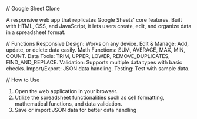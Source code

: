 // Google Sheet Clone

A responsive web app that replicates Google Sheets' core features. Built with HTML, CSS, and JavaScript, it lets users create, edit, and organize data in a spreadsheet format.

// Functions 
Responsive Design: Works on any device.
Edit & Manage: Add, update, or delete data easily.
Math Functions: SUM, AVERAGE, MAX, MIN, COUNT.
Data Tools: TRIM, UPPER, LOWER, REMOVE_DUPLICATES, FIND_AND_REPLACE.
Validation: Supports multiple data types with basic checks.
Import/Export: JSON data handling.
Testing: Test with sample data.

// How to Use
1. Open the web application in your browser.
2. Utilize the spreadsheet functionalities such as cell formatting, mathematical functions, and data validation.
3. Save or import JSON data for better data handling

